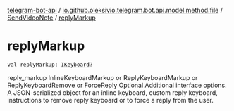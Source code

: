 [telegram-bot-api](../../index.md) / [io.github.oleksivio.telegram.bot.api.model.method.file](../index.md) / [SendVideoNote](index.md) / [replyMarkup](./reply-markup.md)

# replyMarkup

`val replyMarkup: `[`IKeyboard`](../../io.github.oleksivio.telegram.bot.api.model.objects.std.keyboard/-i-keyboard.md)`?`

reply_markup InlineKeyboardMarkup or ReplyKeyboardMarkup or ReplyKeyboardRemove or ForceReply Optional
Additional interface options. A JSON-serialized object for an inline keyboard, custom reply keyboard,
instructions to remove reply keyboard or to force a reply from the user.

